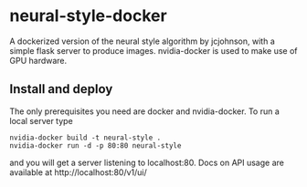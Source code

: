 # neural-style-docker

A dockerized version of the neural style algorithm by jcjohnson, with a simple flask server to produce images. nvidia-docker is used to make use of GPU hardware.

## Install and deploy

The only prerequisites you need are docker and nvidia-docker. To run a local server type

	nvidia-docker build -t neural-style .
	nvidia-docker run -d -p 80:80 neural-style

and you will get a server listening to localhost:80. Docs on API usage are available at http://localhost:80/v1/ui/

